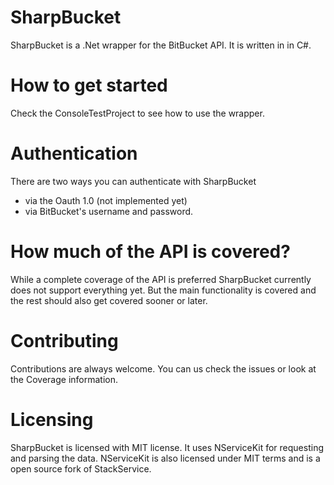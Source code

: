 ﻿# SharpBucket
SharpBucket is a .Net wrapper for the BitBucket API. It is written in in C#. 

# How to get started
Check the ConsoleTestProject to see how to use the wrapper.

# Authentication
There are two ways you can authenticate with SharpBucket
- via the Oauth 1.0 (not implemented yet)
- via BitBucket's username and password.

# How much of the API is covered?
While a complete coverage of the API is preferred SharpBucket currently does not support everything yet. But the main functionality is covered and the rest should also get covered sooner or later.
# Contributing
Contributions are always welcome. You can us check the issues or look at the Coverage information.

# Licensing
SharpBucket is licensed with MIT license. It uses NServiceKit for requesting and parsing the data. NServiceKit is also licensed under MIT terms and is a open source fork of StackService.
